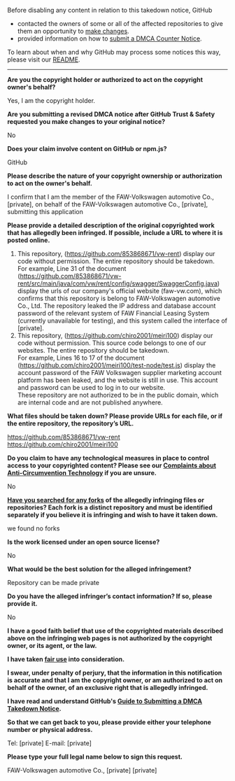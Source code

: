 Before disabling any content in relation to this takedown notice, GitHub
- contacted the owners of some or all of the affected repositories to give them an opportunity to [make changes](https://docs.github.com/en/github/site-policy/dmca-takedown-policy#a-how-does-this-actually-work).
- provided information on how to [submit a DMCA Counter Notice](https://docs.github.com/en/articles/guide-to-submitting-a-dmca-counter-notice).

To learn about when and why GitHub may process some notices this way, please visit our [README](https://github.com/github/dmca/blob/master/README.md#anatomy-of-a-takedown-notice).

---

**Are you the copyright holder or authorized to act on the copyright owner's behalf?**

Yes, I am the copyright holder.

**Are you submitting a revised DMCA notice after GitHub Trust & Safety requested you make changes to your original notice?**

No

**Does your claim involve content on GitHub or npm.js?**

GitHub

**Please describe the nature of your copyright ownership or authorization to act on the owner's behalf.**

I confirm that I am the member of the FAW-Volkswagen automotive Co., [private], on behalf of the FAW-Volkswagen automotive Co., [private], submitting this application

**Please provide a detailed description of the original copyrighted work that has allegedly been infringed. If possible, include a URL to where it is posted online.**

1. This repository, (https://github.com/853868671/vw-rent) display our code without permission. The entire repository should be takedown.  
For example, Line 31 of the document (https://github.com/853868671/vw-rent/src/main/java/com/vw/rent/config/swagger/SwaggerConfig.java) display the urls of our company's official website (faw-vw.com), which confirms that this repository is belong to FAW-Volkswagen automotive Co., Ltd. The repository leaked the IP address and database account password of the relevant system of FAW Financial Leasing System (currently unavailable for testing), and this system called the interface of [private].
2. This repository, (https://github.com/chiro2001/meiri100) display our code without permission. This source code belongs to one of our websites. The entire repository should be takedown.  
For example, Lines 16 to 17 of the document (https://github.com/chiro2001/meiri100/test-node/test.js) display the account password of the FAW Volkswagen supplier marketing account platform has been leaked, and the website is still in use. This account and password can be used to log in to our website.  
These repository are not authorized to be in the public domain, which are internal code and are not published anywhere.

**What files should be taken down? Please provide URLs for each file, or if the entire repository, the repository’s URL.**

https://github.com/853868671/vw-rent  
https://github.com/chiro2001/meiri100

**Do you claim to have any technological measures in place to control access to your copyrighted content? Please see our <a href="https://docs.github.com/articles/guide-to-submitting-a-dmca-takedown-notice#complaints-about-anti-circumvention-technology">Complaints about Anti-Circumvention Technology</a> if you are unsure.**

No

**<a href="https://docs.github.com/articles/dmca-takedown-policy#b-what-about-forks-or-whats-a-fork">Have you searched for any forks</a> of the allegedly infringing files or repositories? Each fork is a distinct repository and must be identified separately if you believe it is infringing and wish to have it taken down.**

we found no forks

**Is the work licensed under an open source license?**

No

**What would be the best solution for the alleged infringement?**

Repository can be made private

**Do you have the alleged infringer’s contact information? If so, please provide it.**

No

**I have a good faith belief that use of the copyrighted materials described above on the infringing web pages is not authorized by the copyright owner, or its agent, or the law.**

**I have taken <a href="https://www.lumendatabase.org/topics/22">fair use</a> into consideration.**

**I swear, under penalty of perjury, that the information in this notification is accurate and that I am the copyright owner, or am authorized to act on behalf of the owner, of an exclusive right that is allegedly infringed.**

**I have read and understand GitHub's <a href="https://docs.github.com/articles/guide-to-submitting-a-dmca-takedown-notice/">Guide to Submitting a DMCA Takedown Notice</a>.**

**So that we can get back to you, please provide either your telephone number or physical address.**

Tel: [private] E-mail: [private]

**Please type your full legal name below to sign this request.**

FAW-Volkswagen automotive Co., [private] [private]
